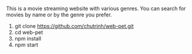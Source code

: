 This is a movie streaming website with various genres. You can search for movies by name or by the genre you prefer.
1. git clone https://github.com/chutrinh/web-pet.git
2. cd web-pet
3. npm install
4. npm start
